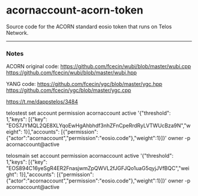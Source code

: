 # acornaccount-acorn-token
Source code for the ACORN standard eosio token that runs on Telos Network.



----------------
### Notes 

ACORN original code:
https://github.com/fcecin/wubi/blob/master/wubi.cpp
https://github.com/fcecin/wubi/blob/master/wubi.hpp

YANG code:
https://github.com/fcecin/ygc/blob/master/ygc.hpp
https://github.com/fcecin/ygc/blob/master/ygc.cpp

https://t.me/dappstelos/3484

telostest set account permission acornaccount active '{"threshold": 1,"keys": [{"key": "EOS7JYMQL2QE8XLYqoEwHgAhbhdf3nhZFnCpeRrdRyLVTWUcBza9N","weight": 1}],"accounts": [{"permission":{"actor":"acornaccount","permission":"eosio.code"},"weight":1}]}' owner -p acornaccount@active

telosmain set account permission acornaccount active '{"threshold": 1,"keys": [{"key": "EOS894C16yeSgR4ER2FnasjwmZpQWVL2fJGFJQo1uaG5qyjJVfBQC","weight": 1}],"accounts": [{"permission":{"actor":"acornaccount","permission":"eosio.code"},"weight":1}]}' owner -p acornaccount@active